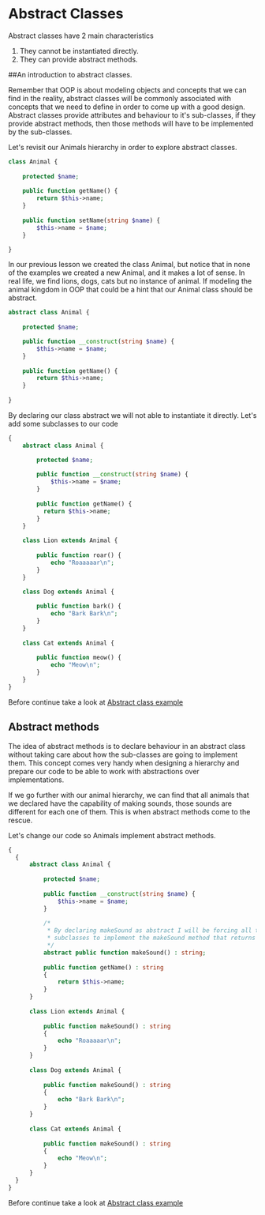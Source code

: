 # Abstract Classes

Abstract classes have 2 main characteristics
1. They cannot be instantiated directly.
2. They can provide abstract methods.

##An introduction to abstract classes.

Remember that OOP is about modeling objects and concepts that we can find in the reality, abstract classes will be commonly 
associated with concepts that we need to define in order to come up with a good design.
Abstract classes provide attributes and behaviour to it's sub-classes, if they provide abstract methods, then those methods
will have to be implemented by the sub-classes.

Let's revisit our Animals hierarchy in order to explore abstract classes.


```php
class Animal {
    
    protected $name;
    
    public function getName() {
        return $this->name;
    }
    
    public function setName(string $name) {
        $this->name = $name;
    }

}
```

In our previous lesson we created the class Animal, but notice that in none of the examples we created a 
new Animal, and it makes a lot of sense. In real life, we find lions, dogs, cats but no instance of animal.
If modeling the animal kingdom in OOP that could be a hint that our Animal class should be abstract.

```php
abstract class Animal {
    
    protected $name;

    public function __construct(string $name) {
        $this->name = $name;
    }    
    
    public function getName() {
        return $this->name;
    }
  
}
```

By declaring our class abstract we will not able to instantiate it directly. Let's add some subclasses to our code

```php
{
    abstract class Animal {

        protected $name;
        
        public function __construct(string $name) {
            $this->name = $name;
        }    
        
        public function getName() {
          return $this->name;
        }   
    } 
  
    class Lion extends Animal {
        
        public function roar() {
            echo "Roaaaaar\n";
        }
    }
    
    class Dog extends Animal {

        public function bark() {
            echo "Bark Bark\n";
        }
    }
    
    class Cat extends Animal {  
        
        public function meow() {
            echo "Meow\n";
        }
    }
}
```  
Before continue take a look at [Abstract class example](./Practice/AbstractClass1.php)


## Abstract methods

The idea of abstract methods is to declare behaviour in an abstract class without taking care about how
the sub-classes are going to implement them. This concept comes very handy when designing a hierarchy and prepare our code
to be able to work with abstractions over implementations.

If we go further with our animal hierarchy, we can find that all animals that we declared have the capability
of making sounds, those sounds are different for each one of them. This is when abstract methods come to the rescue.

Let's change our code so Animals implement abstract methods. 

```php
{
  {
      abstract class Animal {
  
          protected $name;
  
          public function __construct(string $name) {
              $this->name = $name;
          }
  
          /*
           * By declaring makeSound as abstract I will be forcing all the
           * subclasses to implement the makeSound method that returns a string
           */
          abstract public function makeSound() : string;
  
          public function getName() : string
          {
              return $this->name;
          }
      }
  
      class Lion extends Animal {
  
          public function makeSound() : string
          {
              echo "Roaaaaar\n";
          }
      }
  
      class Dog extends Animal {
  
          public function makeSound() : string
          {
              echo "Bark Bark\n";
          }
      }
  
      class Cat extends Animal {
  
          public function makeSound() : string
          {
              echo "Meow\n";
          }
      }
  }
}
```  
Before continue take a look at [Abstract class example](./Practice/AbstractClass2.php)
